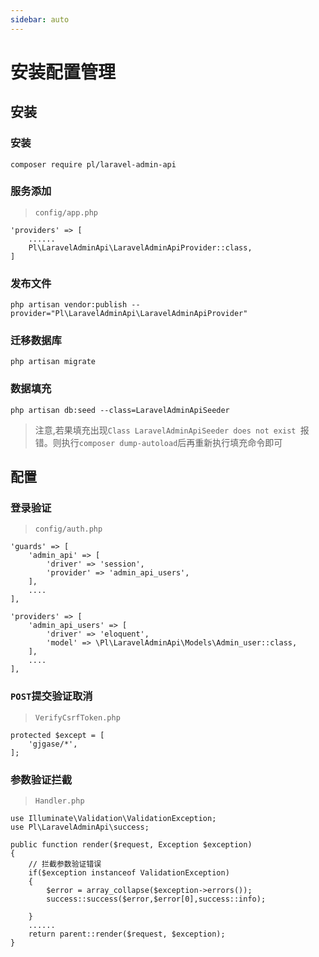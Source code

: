 ```yaml
---
sidebar: auto
---
```


# 安装配置管理

## 安装

### 安装
```
composer require pl/laravel-admin-api
```

### 服务添加

> `config/app.php`

```
'providers' => [
    ......
    Pl\LaravelAdminApi\LaravelAdminApiProvider::class,
]
```

### 发布文件
```
php artisan vendor:publish --provider="Pl\LaravelAdminApi\LaravelAdminApiProvider"
```

### 迁移数据库
```
php artisan migrate
```

### 数据填充
```
php artisan db:seed --class=LaravelAdminApiSeeder
```

> 注意,若果填充出现`Class LaravelAdminApiSeeder does not exist `报错。则执行`composer dump-autoload`后再重新执行填充命令即可


## 配置

### 登录验证
> `config/auth.php`
```
'guards' => [
    'admin_api' => [
        'driver' => 'session',
        'provider' => 'admin_api_users',
    ],
    ....
],

'providers' => [
    'admin_api_users' => [
        'driver' => 'eloquent',
        'model' => \Pl\LaravelAdminApi\Models\Admin_user::class,
    ],
    ....
],
```

### `POST`提交验证取消
> `VerifyCsrfToken.php`
```
protected $except = [
    'gjgase/*',
];
```

### 参数验证拦截
>`Handler.php`
```
use Illuminate\Validation\ValidationException;
use Pl\LaravelAdminApi\success;

public function render($request, Exception $exception)
{
    // 拦截参数验证错误
    if($exception instanceof ValidationException)
    {
        $error = array_collapse($exception->errors());
        success::success($error,$error[0],success::info);

    }
    ......
    return parent::render($request, $exception);
}
```